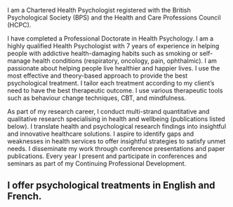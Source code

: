 I am a Chartered Health Psychologist registered with the British Psychological Society (BPS) and the Health and Care Professions Council (HCPC).

I have completed a Professional Doctorate in Health Psychology. 
I am a highly qualified Health Psychologist with 7 years 
of experience in helping people with addictive 
health-damaging habits such as smoking or self-manage 
health conditions (respiratory, oncology, pain, ophthalmic). 
I am passionate about helping people live healthier and 
happier lives. I use the most effective and theory-based 
approach to provide the best psychological treatment. 
I tailor each treatment according to my client’s need 
to have the best therapeutic outcome. I use various 
therapeutic tools such as behaviour change techniques, 
CBT, and mindfulness.

As part of my research career, I conduct multi-strand quantitative and qualitative research specialising in health and wellbeing (publications listed below). I translate health and psychological research findings into insightful and innovative healthcare solutions. I aspire to identify gaps and weaknesses in health services to offer insightful strategies to satisfy unmet needs. I disseminate my work through conference presentations and paper publications. Every year I present and participate in conferences and seminars as part of my Continuing Professional Development.


## I offer psychological treatments in English and French.


